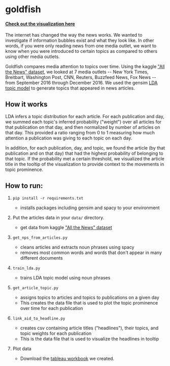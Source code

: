 # goldfish

#### [Check out the visualization here](https://public.tableau.com/profile/roshan.ramkeesoon4307#!/vizhome/NewsTopics_0/NewsTopics)

The internet has changed the way the news works. We wanted to investigate if information bubbles exist and what they look like. In other words, if you were only reading news from one media outlet, we want to know when you were introduced to certain topics as compared to others using other media outlets.

Goldfish compares media attention to topics over time. Using the kaggle ["All the News" dataset](https://www.kaggle.com/snapcrack/all-the-news/home), we looked at 7 media outlets -- New York Times, Breitbart, Washington Post, CNN, Reuters, Buzzfeed News, Fox News -- from September 2016 through December 2016. We used the gensim [LDA topic model](https://radimrehurek.com/gensim/models/ldamodel.html) to generate topics that appeared in news articles. 



##  How it works

LDA infers a topic distribution for each article. For each publication and day, we summed each topic's inferred probability ("weight") over all articles for that publication on that day, and then normalized by number of articles on that day. This provided a ratio ranging from 0 to 1 measuring how much attention a publication was giving to each topic on each day.

In addition, for each publication, day, and topic, we found the article (by that publication and on that day) that had the highest probability of belonging to that topic. If the probability met a certain threshold, we visualized the article title in the tooltip of the visualization to provide context to the movements in topic prominence.




## How to run:

1. `pip install -r requirements.txt`
		
	* installs packages including gensim and spacy to your environment

2. Put the articles data in your `data/` directory.
	* get data from kaggle ["All the News" dataset](https://www.kaggle.com/snapcrack/all-the-news/home)


2. `get_nps_from_articles.py`

	* cleans articles and extracts noun phrases using spacy
	* removes most common words and words that don't appear in many different documents

3. `train_lda.py`

	* trains LDA topic model using noun phrases 

4. `get_article_topic.py`

	*  assigns topics to articles and topics to publications on a given day
	*  This creates the data file that is used to plot the topic prominence over time for each publication
	
5. `link_aid_to_headline.py`
	* creates csv containing article titles ("headlines"), their topics, and topic weights for each publication
	* This is the data file that is used to visualize the headlines in tooltip

6. Plot data
	* Download the [tableau workbook](https://public.tableau.com/profile/roshan.ramkeesoon4307#!/vizhome/NewsTopics_0/NewsTopics) we created. 
